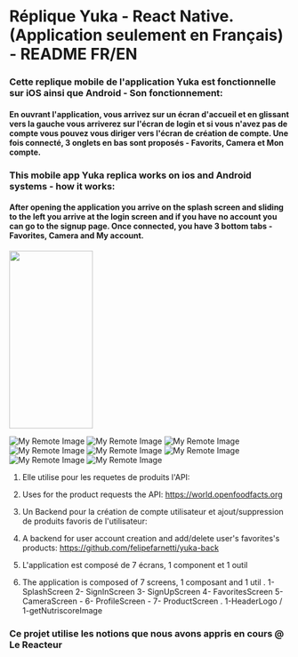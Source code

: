 # Réplique Yuka - React Native. (Application seulement en Français) - README FR/EN

### Cette replique mobile de l'application Yuka est fonctionnelle sur iOS ainsi que Android - Son fonctionnement:
#### En ouvrant l'application, vous arrivez sur un écran d'accueil et en glissant vers la gauche vous arriverez sur l'écran de login et si vous n'avez pas de compte vous pouvez vous diriger vers l'écran de création de compte. Une fois connecté, 3 onglets en bas sont proposés - Favorits, Camera et Mon compte.

### This mobile app Yuka replica works on ios and Android systems - how it works:
#### After opening the application you arrive on the splash screen and sliding to the left you arrive at the login screen and if you have no account you can go to the signup page. Once connected, you have 3 bottom tabs - Favorites, Camera and My account.



<p>
<img src="https://user-images.githubusercontent.com/128170725/242293020-da48d75a-266c-4ee1-9fbb-07bb8754b681.jpeg" align="center" height="320" width="150"/>
</p>


![My Remote Image](https://user-images.githubusercontent.com/128170725/242293020-da48d75a-266c-4ee1-9fbb-07bb8754b681.jpeg)
![My Remote Image](https://user-images.githubusercontent.com/128170725/242293028-639f4822-60c2-40b0-8756-c3c32d702964.jpeg)
![My Remote Image](https://user-images.githubusercontent.com/128170725/242293030-66b3deac-323b-4d79-abc1-b08d490c9b8c.jpeg)
![My Remote Image](https://user-images.githubusercontent.com/128170725/242293032-89f73cc4-b959-48c3-865f-9042f08e2289.jpeg)
![My Remote Image](https://user-images.githubusercontent.com/128170725/242293036-65c0bd26-7893-449e-b9c4-9e1f862241fe.jpeg)
![My Remote Image](https://user-images.githubusercontent.com/128170725/242293041-8bca6b3d-3cce-4b3a-80cd-1ef47d1650a6.jpeg)
![My Remote Image](https://user-images.githubusercontent.com/128170725/242293044-ba2d624a-7105-4e68-b4c5-f4e42bf70c9a.jpeg)
![My Remote Image](https://user-images.githubusercontent.com/128170725/242293048-f18530e8-292e-4846-b7cb-52f71c8a6ca3.jpeg)




1. Elle utilise pour les requetes de produits l'API:
1. Uses for the product requests the API:
https://world.openfoodfacts.org

2. Un Backend pour la création de compte utilisateur et ajout/suppression de produits favoris de l'utilisateur: 
2. A backend for user account creation and add/delete user's favorites's products:
https://github.com/felipefarnetti/yuka-back

3. L'application est composé de 7 écrans, 1 component et 1 outil
3. The application is composed of 7 screens, 1 composant and 1 util
  . 1- SplashScreen 2- SignInScreen 3- SignUpScreen 4- FavoritesScreen 5- CameraScreen - 6- ProfileScreen - 7- ProductScreen
  . 1-HeaderLogo / 1-getNutriscoreImage
  


















### Ce projet utilise les notions que nous avons appris en cours @ Le Reacteur
